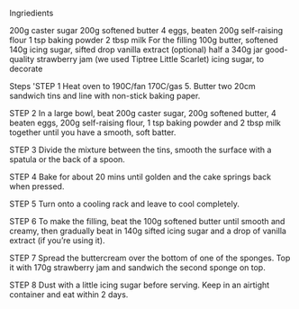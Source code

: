 Ingriedients

200g caster sugar
200g softened butter
4 eggs, beaten
200g self-raising flour
1 tsp baking powder
2 tbsp milk
For the filling
100g butter, softened
140g icing sugar, sifted
drop vanilla extract (optional)
half a 340g jar good-quality strawberry jam (we used Tiptree Little Scarlet)
icing sugar, to decorate

Steps
'STEP 1
Heat oven to 190C/fan 170C/gas 5. Butter two 20cm sandwich tins and line with non-stick baking paper.

STEP 2
In a large bowl, beat 200g caster sugar, 200g softened butter, 4 beaten eggs, 200g self-raising flour, 1 tsp baking powder and 2 tbsp milk together until you have a smooth, soft batter.

STEP 3
Divide the mixture between the tins, smooth the surface with a spatula or the back of a spoon.

STEP 4
Bake for about 20 mins until golden and the cake springs back when pressed.

STEP 5
Turn onto a cooling rack and leave to cool completely.

STEP 6
To make the filling, beat the 100g softened butter until smooth and creamy, then gradually beat in 140g sifted icing sugar and a drop of vanilla extract (if you’re using it).

STEP 7
Spread the buttercream over the bottom of one of the sponges. Top it with 170g strawberry jam and sandwich the second sponge on top.

STEP 8
Dust with a little icing sugar before serving. Keep in an airtight container and eat within 2 days.